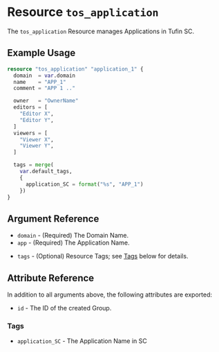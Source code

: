 # Resource `tos_application`

The `tos_application` Resource manages Applications in Tufin SC.

## Example Usage

```terraform
resource "tos_application" "application_1" {
  domain  = var.domain
  name    = "APP_1"
  comment = "APP 1 .."

  owner   = "OwnerName"
  editors = [
    "Editor X",
    "Editor Y",
  ]
  viewers = [
    "Viewer X",
    "Viewer Y",
  ]

  tags = merge(
    var.default_tags,
    {
      application_SC = format("%s", "APP_1")
    })
}
```

## Argument Reference

* `domain` - (Required) The Domain Name.
* `app` - (Required) The Application Name.

- `tags` - (Optional) Resource Tags; see [Tags](#Tags) below for details.



## Attribute Reference

In addition to all arguments above, the following attributes are exported:

* `id` - The ID of the created Group.


### Tags

- `application_SC` - The Application Name in SC
